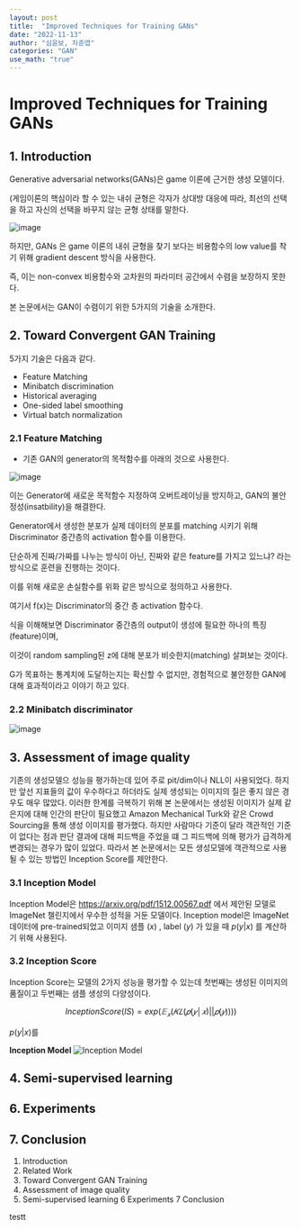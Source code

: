 ```yaml
---
layout: post
title:  "Improved Techniques for Training GANs"
date: "2022-11-13"  
author: "심윤보, 차준엽"
categories: "GAN"
use_math: "true"
---
```


# Improved Techniques for Training GANs

## 1. Introduction
Generative adversarial networks(GANs)은 game 이론에 근거한 생성 모델이다. 

(게임이론의 핵심이라 할 수 있는 내쉬 균형은 각자가 상대방 대응에 따라, 
최선의 선택을 하고 자신의 선택을 바꾸지 않는 균형 상태를 말한다.

![image](https://user-images.githubusercontent.com/117826908/201459109-8891980c-b620-4f0d-b34d-aee5dd612fe4.png)

하지만, GANs 은 game 이론의 내쉬 균형을 찾기 보다는 비용함수의 low value를 착기 위해 gradient descent 방식을 사용한다.

즉, 이는 non-convex 비용함수와 고차원의 파라미터 공간에서 수렴을 보장하지 못한다.

본 논문에서는 GAN이 수렴이기 위한 5가지의 기술을 소개한다.


## 2. Toward Convergent GAN Training

5가지 기술은 다음과 같다.
 - Feature Matching
 - Minibatch discrimination
 - Historical averaging
 - One-sided label smoothing
 - Virtual batch normalization

### 2.1 Feature Matching

- 기존 GAN의 generator의 목적함수를 아래의 것으로 사용한다. 

![image](https://user-images.githubusercontent.com/117826908/201459436-de9de73c-b96b-48db-81d2-45151214a01a.png)

이는 Generator에 새로운 목적함수 지정하여 오버트레이닝을 방지하고, GAN의 불안정성(insatbility)을 해결한다.

Generator에서 생성한 분포가 실제 데이터의 분포를 matching 시키기 위해 Discriminator 중간층의 activation 함수를 이용한다. 

단순하게 진짜/가짜를 나누는 방식이 아닌, 진짜와 같은 feature를 가지고 있느냐? 라는 방식으로 훈련을 진행하는 것이다. 

이를 위해 새로운 손실함수를 위화 같은 방식으로 정의하고 사용한다.

여기서 f(x)는 Discriminator의 중간 층 activation 함수다. 

식을 이해해보면 Discriminator 중간층의 output이 생성에 필요한 하나의 특징(feature)이며, 

이것이 random sampling된 z에 대해 분포가 비슷한지(matching) 살펴보는 것이다.

G가 목표하는 통계치에 도달하는지는 확신할 수 없지만, 경험적으로 불안정한 GAN에 대해 효과적이라고 이야기 하고 있다.

### 2.2 Minibatch discriminator

![image](https://user-images.githubusercontent.com/117826908/201459874-3aad27fe-1b19-407c-b724-7faa4e6dd3b4.png)


## 3. Assessment of image quality
기존의 생성모델으 성능을 평가하는데 있어 주로 pit/dim이나 NLL이 사용되었다. 하지만 앞선 지표들의 값이 우수하다고 하더라도 실제 생성되는 이미지의 질은 좋지 않은 경우도 매우 많았다. 이러한 한계를 극복하기 위해 본 논문에서는 생성된 이미지가 실제 같은지에 대해 인간의 판단이 필요했고 Amazon Mechanical Turk와 같은 Crowd Sourcing을 통해 생성 이미지를 평가했다. 하지만 사람마다 기준이 달라 객관적인 기준이 없다는 점과 판단 결과에 대해 피드백을 주었을 떄 그 피드백에 의해 평가가 급격하게 변경되는 경우가 많이 있었다. 따라서 본 논문에서는 모든 생성모델에 객관적으로 사용될 수 있는 방법인 Inception Score를 제안한다.

### 3.1 Inception Model
Inception Model은 https://arxiv.org/pdf/1512.00567.pdf 에서 제안된 모델로 ImageNet 챌린지에서 우수한 성적을 거둔 모델이다. Inception model은 ImageNet 데이터에 pre-trained되었고 이미지 샘플 $(x)$ , label $(y)$ 가 있을 때 $p(y \vert x)$ 를 계산하기 위해 사용된다. 

### 3.2 Inception Score
Inception Score는 모델의 2가지 성능을 평가할 수 있는데 첫번째는 생성된 이미지의 품질이고 두번째는 샘플 생성의 다양성이다.

$$
Inception Score(IS) = exp⁡(𝔼_𝑥 (𝐾𝐿(𝑝(𝑦│𝑥)  | |  𝑝(𝑦))))
$$

$p(y \vert x)$를 


**Inception Model**
![Inception Model](https://user-images.githubusercontent.com/117570065/201459620-c9a3e242-2410-4a8e-bcd4-995cc0f4ecbd.png)


## 4. Semi-supervised learning

## 6. Experiments

## 7. Conclusion


1. Introduction
2. Related Work
3. Toward Convergent GAN Training
4. Assessment of image quality
5. Semi-supervised learning
6 Experiments 
7 Conclusion 

testt
